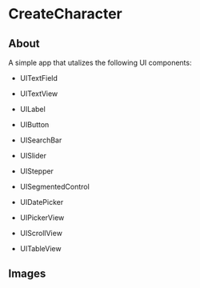 # CreateCharacter

## About
A simple app that utalizes the following UI components:
- UITextField
- UITextView
- UILabel

- UIButton
- UISearchBar
- UISlider
- UIStepper
- UISegmentedControl

- UIDatePicker
- UIPickerView

- UIScrollView
- UITableView

## Images

